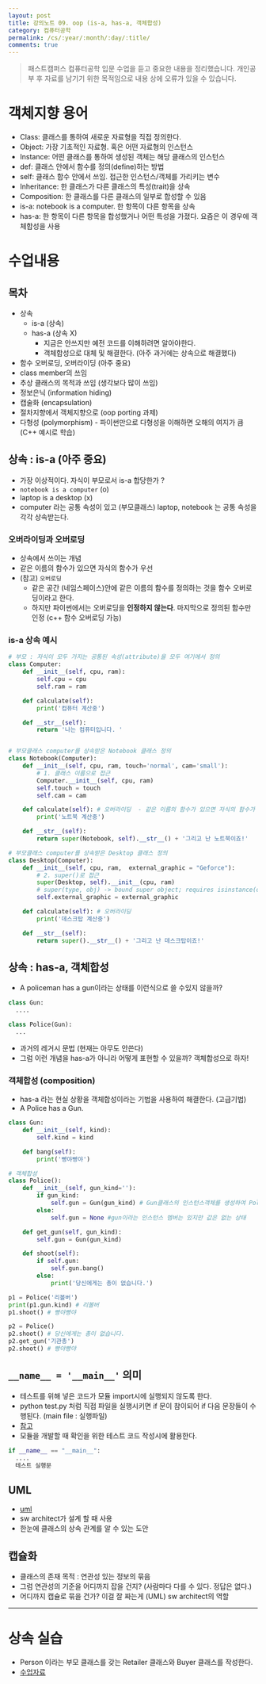 ```yaml
---
layout: post
title: 강의노트 09. oop (is-a, has-a, 객체합성)
category: 컴퓨터공학
permalink: /cs/:year/:month/:day/:title/
comments: true
---
```

> 패스트캠퍼스 컴퓨터공학 입문 수업을 듣고 중요한 내용을 정리했습니다. 개인공부 후 자료를 남기기 위한 목적임으로 내용 상에 오류가 있을 수 있습니다.

# 객체지향 용어

- Class: 클래스를 통하여 새로운 자료형을 직접 정의한다.
- Object: 가장 기초적인 자료형. 혹은 어떤 자료형의 인스턴스
- Instance: 어떤 클래스를 통하여 생성된 객체는 해당 클래스의 인스턴스
- def: 클래스 안에서 함수를 정의(define)하는 방법
- self: 클래스 함수 안에서 쓰임. 접근한 인스턴스/객체를 가리키는 변수
- Inheritance: 한 클래스가 다른 클래스의 특성(trait)을 상속
- Composition: 한 클래스를 다른 클래스의 일부로 합성할 수 있음
- is-a: notebook is a computer. 한 항목이 다른 항목을 상속
- has-a: 한 항목이 다른 항목을 합성했거나 어떤 특성을 가졌다. 요즘은 이 경우에 객체합성을 사용


# 수업내용
## 목차
- 상속
  - is-a (상속)
  - has-a (상속 X)
    - 지금은 안쓰지만 예전 코드를 이해하려면 알아야한다.
    - 객체합성으로 대체 및 해결한다. (아주 과거에는 상속으로 해결했다)
- 함수 오버로딩, 오버라이딩 (아주 중요)
- class member의 쓰임
- 추상 클래스의 목적과 쓰임 (생각보다 많이 쓰임)
- 정보은닉 (information hiding)
- 캡술화 (encapsulation)
- 절차지향에서 객체지향으로 (oop porting 과제)
- 다형성 (polymorphism) - 파이썬만으로 다형성을 이해하면 오해의 여지가 큼 (C++ 예시로 학습)


## 상속 : is-a (아주 중요)
- 가장 이상적이다. 자식이 부모로서 is-a 합당한가 ?
- `notebook is a computer` (o)
- laptop is a desktop (x)
- computer 라는 공통 속성이 있고 (부모클래스) laptop, notebook 는 공통 속성을 각각 상속받는다.

### 오버라이딩과 오버로딩
- 상속에서 쓰이는 개념
- 같은 이름의 함수가 있으면 자식의 함수가 우선
- (참고) `오버로딩`
  - 같은 공간 (네임스페이스)안에 같은 이름의 함수를 정의하는 것을 함수 오버로딩이라고 한다.
  - 하지만 파이썬에서는 오버로딩을 __인정하지 않는다__. 마지막으로 정의된 함수만 인정 (c++ 함수 오버로딩 가능)

### is-a 상속 예시

```python
# 부모 : 자식이 모두 가지는 공통된 속성(attribute)을 모두 여기에서 정의
class Computer:
    def __init__(self, cpu, ram):
        self.cpu = cpu
        self.ram = ram

    def calculate(self):
        print('컴퓨터 계산중')

    def __str__(self):
        return '나는 컴퓨터입니다. '


# 부모클래스 computer를 상속받은 Notebook 클래스 정의
class Notebook(Computer):
    def __init__(self, cpu, ram, touch='normal', cam='small'):
        # 1. 클래스 이름으로 접근
        Computer.__init__(self, cpu, ram)
        self.touch = touch
        self.cam = cam

    def calculate(self): # 오버라이딩  - 같은 이름의 함수가 있으면 자식의 함수가 우선
        print('노트북 계산중')

    def __str__(self):
        return super(Notebook, self).__str__() + '그리고 난 노트북이죠!'

# 부모클래스 computer를 상속받은 Desktop 클래스 정의
class Desktop(Computer):
    def __init__(self, cpu, ram,  external_graphic = "Geforce"):
        # 2. super()로 접근
        super(Desktop, self).__init__(cpu, ram)
        # super(type, obj) -> bound super object; requires isinstance(obj, type)
        self.external_graphic = external_graphic

    def calculate(self): # 오버라이딩
        print('데스크탑 계산중')

    def __str__(self):
        return super().__str__() + '그리고 난 데스크탑이죠!'
```

## 상속 : has-a, 객체합성
- A policeman has a gun이라는 상태를  이런식으로 쓸 수있지 않을까?

```python
class Gun:
  ....

class Police(Gun):
  ...
```
- 과거의 레거시 문법 (현재는 아무도 안쓴다)
- 그럼 이런 개념을  has-a가 아니라 어떻게 표현할 수 있을까? 객체합성으로 하자!

### 객체합성 (composition)
- has-a 라는 현실 상황을 객체합성이라는 기법을 사용하여 해결한다. (고급기법)
- A Police has a Gun.

```python
class Gun:
    def __init__(self, kind):
        self.kind = kind

    def bang(self):
        print('빵야빵야')

# 객체합성
class Police():
    def __init__(self, gun_kind=''):
        if gun_kind:
            self.gun = Gun(gun_kind) # Gun클래스의 인스턴스객체를 생성하여 Police의 인스턴스 멤버로 할당한다.)
        else:
            self.gun = None #gun이라는 인스턴스 멤버는 있지만 값은 없는 상태

    def get_gun(self, gun_kind):
        self.gun = Gun(gun_kind)

    def shoot(self):
        if self.gun:
            self.gun.bang()
        else:
            print('당신에게는 총이 없습니다.')
```

```python
p1 = Police('리볼버')
print(p1.gun.kind) # 리볼버
p1.shoot() # 빵야빵야

p2 = Police()
p2.shoot() # 당신에게는 총이 없습니다.
p2.get_gun('기관총')
p2.shoot() # 빵야빵야
```


## `__name__ = '__main__'` 의미
- 테스트를 위해 넣은 코드가 모듈 import시에 실행되지 않도록 한다.
- python test.py 처럼 직접 파일을 실행시키면 if 문이 참이되어 if 다음 문장들이 수행된다. (main file : 실행파일)
- [참고](http://hashcode.co.kr/questions/3/if-__name__-__main__%EC%9D%80-%EC%99%9C%EC%93%B0%EB%82%98%EC%9A%94)
- 모듈을 개발할 때 확인을 위한 테스트 코드 작성시에 활용한다.

```python
if __name__ == "__main__":
  ....
  테스트 실행문
```

## UML

- [uml](https://ko.wikipedia.org/wiki/%ED%86%B5%ED%95%A9_%EB%AA%A8%EB%8D%B8%EB%A7%81_%EC%96%B8%EC%96%B4)
- sw architect가 설계 할 때 사용
- 한눈에 클래스의 상속 관계를 알 수 있는 도안

## 캡슐화
- 클래스의 존재 목적 : 연관성 있는 정보의 묶음
- 그럼 연관성의 기준을 어디까지 잡을 건지? (사람마다 다를 수 있다. 정답은 없다.)
- 어디까지 캡슐로 묶을 건가? 이걸 잘 짜는게 (UML) sw architect의 역할

---

# 상속 실습
- Person 이라는 부모 클래스를 갖는 Retailer 클래스와 Buyer 클래스를 작성한다.
- [수업자료](https://github.com/ythwork/ComputerScienceSchool/blob/master/lecture/oop/pytyon_oop2.md)
